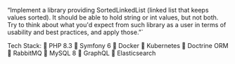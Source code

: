“Implement a library providing SortedLinkedList
(linked list that keeps values sorted). It should be
able to hold string or int values, but not both. Try to
think about what you'd expect from such library as a
user in terms of usability and best practices, and
apply those.”`

Tech Stack:
 PHP 8.3
 Symfony 6
 Docker
 Kubernetes
 Doctrine ORM
 RabbitMQ
 MySQL 8
 GraphQL
 Elasticsearch